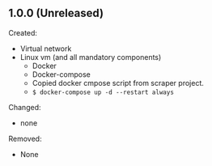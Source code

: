 ## 1.0.0 (Unreleased)

Created:

- Virtual network
- Linux vm (and all mandatory components)
  - Docker
  - Docker-compose
  - Copied docker cmpose script from scraper project.
  - `$ docker-compose up -d --restart always`

Changed:

- none

Removed:

- None

